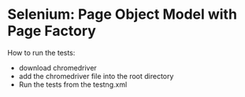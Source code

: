 # Selenium: Page Object Model with Page Factory

How to run the tests:
- download chromedriver
- add the chromedriver file into the root directory
- Run the tests from the testng.xml
